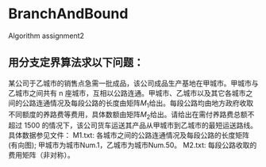 # BranchAndBound
Algorithm assignment2

## 用分支定界算法求以下问题：
某公司于乙城市的销售点急需一批成品，该公司成品生产基地在甲城市。甲城市与乙城市之间共有 n 座城市，互相以公路连通。甲城市、乙城市以及其它各城市之间的公路连通情况及每段公路的长度由矩阵$M_1$给出。每段公路均由地方政府收取不同额度的养路费等费用，具体数额由矩阵$M_2$给出。请给出在需付养路费总额不超过 1500 的情况下，该公司货车运送其产品从甲城市到乙城市的最短运送路线。
具体数据参见文件：
M1.txt: 各城市之间的公路连通情况及每段公路的长度矩阵(有向图); 甲城市为城市Num.1，乙城市为城市Num.50。
M2.txt: 每段公路收取的费用矩阵（非对称）。
